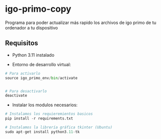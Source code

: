 # igo-primo-copy
Programa para poder actualizar más rapido los archivos de igo primo de tu ordenador a tu dispositivo


## Requisitos 

- Python 3.11 instalado


- Entorno de desarrollo virtual: 

```python
# Para activarlo
source igo_primo_env/bin/activate


# Para desactivarlo
deactivate
```


- Instalar los modulos necesarios:

```python
# Instalamos los requieremientos basicos
pip install -r requirements.txt

# Instalamos la librería gráfica tkinter (Ubuntu)
sudo apt-get install python3.11-tk

```